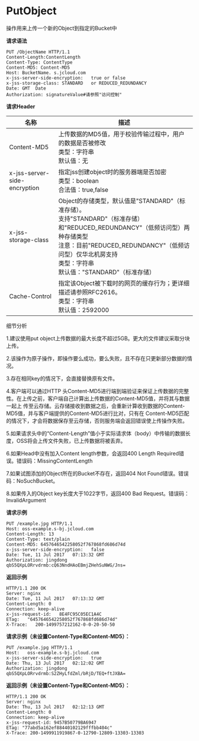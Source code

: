 # PutObject

操作用来上传一个新的Object到指定的Bucket中

**请求语法**
```
PUT /ObjectName HTTP/1.1
Content-Length:ContentLength
Content-Type: ContentType
Content-MD5: Content-MD5
Host: BucketName. s.jcloud.com
x-jss-server-side-encryption:   true or false      
x-jss-storage-class: STANDARD   or REDUCED_REDUNDANCY
Date: GMT  Date     
Authorization: signatureValue#请参照"访问控制"
```
**请求Header**

|名称|描述|
|-|-|
|Content-MD5|上传数据的MD5值，用于校验传输过程中，用户的数据是否被修改<br>类型：字符串<br>默认值：无|
|x-jss-server-side-encryption|指定jss创建object时的服务器端是否加密<br>类型：boolean<br>合法值：true,false|
|x-jss-storage-class|Object的存储类型，默认值是"STANDARD"（标准存储）。<br>支持"STANDARD"（标准存储）和"REDUCED_REDUNDANCY"（低频访问型）两种存储类型<br>注意：目前"REDUCED_REDUNDANCY"（低频访问型）仅华北机房支持<br>类型：字符串<br>默认值："STANDARD"（标准存储）|
|Cache-Control|指定该Object被下载时的网页的缓存行为；更详细描述请参照RFC2616。<br>类型：字符串<br>默认值：2592000|

细节分析

1.建议使用put object上传数据的最大长度不超过5GB。更大的文件建议采取分块上传。

2.该操作为原子操作，即操作要么成功，要么失败，且不存在只更新部分数据的情况。

3.存在相同key的情况下，会直接替换原有文件。

4.客户端可以通过HTTP 头Content-MD5进行端到端验证来保证上传数据的完整性。在上传之前，客户端自己计算出上传数据的Content-MD5值，并将其与数据一起上 传至云存储。云存储接收到数据之后，会重新计算收到数据的Content-MD5值，并与客户端提供的Content-MD5进行比对，只有在 Content-MD5匹配的情况下，才会将数据保存至云存储，否则服务端会返回错误使上传操作失败。

5.如果请求头中的“Content-Length”值小于实际请求体（body）中传输的数据长度，OSS将会上传文件失败，已上传数据将被丢弃。

6.如果Head中没有加入Content length参数，会返回400 Length Required错误。错误码：MissingContentLength

7.如果试图添加的Object所在的Bucket不存在，返回404 Not Found错误。错误码：NoSuchBucket。

8.如果传入的Object key长度大于1022字节，返回400 Bad Request。错误码：InvalidArgument

**请求示例**
```
PUT /example.jpg HTTP/1.1
Host: oss-example.s-bj.jcloud.com
Content-Length: 13
Content-Type: text/plain
Content-MD5: 6457646542258052f767868fd686d74d 
x-jss-server-side-encryption:   false 
Date: Tue, 11 Jul 2017   07:13:32 GMT    
Authorization: jingdong   qbS5QXpLORrvdrmb:cQ63NndHAoEBmjZHehSuNWG/Jns=
```
**返回示例**
```
HTTP/1.1 200 OK
Server: nginx
Date: Tue, 11 Jul 2017   07:13:32 GMT
Content-Length: 0
Connection: keep-alive
x-jss-request-id:   8E4FC95C05EC1A4C
ETag:   "6457646542258052f767868fd686d74d"
X-Trace:   200-1499757212162-0-0-20-50-50
```
**请求示例（未设置Content-Type和Content-MD5）：**
```
PUT /example.jpg HTTP/1.1
Host:   oss-example.s-bj.jcloud.com
x-jss-server-side-encryption:   true  
Date: Thu, 13 Jul 2017   02:12:02 GMT    
Authorization: jingdong     qbS5QXpLORrvdrmb:S2ZHyLfdZml/bRjD/TEQ+ftJXBA=
```
**返回示例（未设置Content-Type和Content-MD5）：**
```
HTTP/1.1 200 OK
Server: nginx
Date: Thu, 13 Jul 2017   02:12:13 GMT
Content-Length: 0
Connection: keep-alive
x-jss-request-id: 9457B50779BA6947
ETag: "77abd5a162ef88440102129fffbb404c"
X-Trace: 200-1499911919867-0-12790-12809-13303-13303
```
